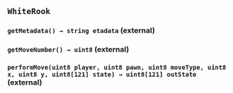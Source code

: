 ## `WhiteRook`






### `getMetadata() → string etadata` (external)





### `getMoveNumber() → uint8` (external)





### `performMove(uint8 player, uint8 pawn, uint8 moveType, uint8 x, uint8 y, uint8[121] state) → uint8[121] outState` (external)






